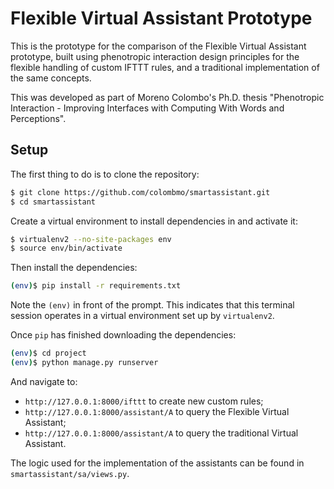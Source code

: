 # Flexible Virtual Assistant Prototype

This is the prototype for the comparison of the Flexible Virtual Assistant prototype, built using phenotropic interaction design principles for the flexible handling of custom IFTTT rules, and a traditional implementation of the same concepts.

This was developed as part of Moreno Colombo's Ph.D. thesis "Phenotropic Interaction - Improving Interfaces with Computing With Words and Perceptions".

## Setup

The first thing to do is to clone the repository:

```sh
$ git clone https://github.com/colombmo/smartassistant.git
$ cd smartassistant
```

Create a virtual environment to install dependencies in and activate it:

```sh
$ virtualenv2 --no-site-packages env
$ source env/bin/activate
```

Then install the dependencies:

```sh
(env)$ pip install -r requirements.txt
```

Note the `(env)` in front of the prompt. This indicates that this terminal
session operates in a virtual environment set up by `virtualenv2`.

Once `pip` has finished downloading the dependencies:
```sh
(env)$ cd project
(env)$ python manage.py runserver
```

And navigate to:
- `http://127.0.0.1:8000/ifttt` to create new custom rules;
- `http://127.0.0.1:8000/assistant/A` to query the Flexible Virtual Assistant;
- `http://127.0.0.1:8000/assistant/A` to query the traditional Virtual Assistant.

The logic used for the implementation of the assistants can be found in `smartassistant/sa/views.py`.
